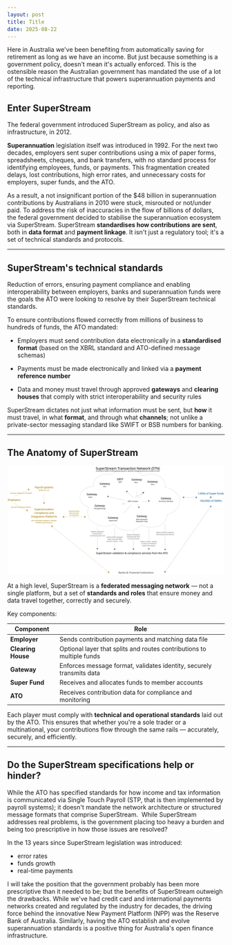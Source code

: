 ```yaml
---
layout: post
title: Title
date: 2025-08-22
---
```


Here in Australia we've been benefiting from automatically saving for retirement as long as we have an income. But just because something is a government policy, doesn't mean it's actually enforced. This is the ostensible reason the Australian government has mandated the use of a lot of the technical infrastructure that powers superannuation payments and reporting. 

## Enter SuperStream

The federal government introduced SuperStream as policy, and also as infrastructure, in 2012. 

**Superannuation** legislation itself was introduced in 1992. For the next two decades, employers sent super contributions using a mix of paper forms, spreadsheets, cheques, and bank transfers, with no standard process for identifying employees, funds, or payments. This fragmentation created delays, lost contributions, high error rates, and unnecessary costs for employers, super funds, and the ATO.

As a result, a not insignificant portion of the \$48 billion in superannuation contributions by Australians in 2010 were stuck, misrouted or not/under paid. To address the risk of inaccuracies in the flow of billions of dollars, the federal government decided to stabilise the superannuation ecosystem via SuperStream. SuperStream **standardises how contributions are sent**, both in **data format** and **payment linkage**. It isn't just a regulatory tool; it's a set of technical standards and protocols.

---

## **SuperStream's technical standards**

Reduction of errors, ensuring payment compliance and enabling interoperability between employers, banks and superannuation funds were the goals the ATO were looking to resolve by their SuperStream technical standards. 

To ensure contributions flowed correctly from millions of business to hundreds of funds, the ATO mandated:

* Employers must send contribution data electronically in a **standardised format** (based on the XBRL standard and ATO-defined message schemas)&#x20;

* Payments must be made electronically and linked via a **payment reference number**&#x20;

* Data and money must travel through approved **gateways** and **clearing houses** that comply with strict interoperability and security rules&#x20;

SuperStream dictates not just what information must be sent, but **how** it must travel, in what **format**, and through what **channels**; not unlike a private-sector messaging standard like SWIFT or BSB numbers for banking.

---

## **The Anatomy of SuperStream**

![Superstream overview](2025-08-22-superstream-overview.jpg)

At a high level, SuperStream is a **federated messaging network** — not a single platform, but a set of **standards and roles** that ensure money and data travel together, correctly and securely.

Key components:

| **Component**      | **Role**                                                              |
| ------------------ | --------------------------------------------------------------------- |
| **Employer**       | Sends contribution payments and matching data file                    |
| **Clearing House** | Optional layer that splits and routes contributions to multiple funds |
| **Gateway**        | Enforces message format, validates identity, securely transmits data  |
| **Super Fund**     | Receives and allocates funds to member accounts                       |
| **ATO**            | Receives contribution data for compliance and monitoring              |

Each player must comply with **technical and operational standards** laid out by the ATO. This ensures that whether you're a sole trader or a multinational, your contributions flow through the same rails — accurately, securely, and efficiently.

---

## Do the SuperStream specifications help or hinder?

While the ATO has specified standards for how income and tax information is communicated via Single Touch Payroll (STP, that is then implemented by payroll systems); it doesn't mandate the network architecture or structured message formats that comprise SuperStream.  While SuperStream addresses real problems, is the government placing too heavy a burden and being too prescriptive in how those issues are resolved? 

In the 13 years since SuperStream legislation was introduced:

* error rates
* funds growth
* real-time payments

I will take the position that the government probably has been more prescriptive than it needed to be; but the benefits of SuperStream outweigh the drawbacks. While we've had credit card and international payments networks created and regulated by the industry for decades, the driving force behind the innovative New Payment Platform (NPP) was the Reserve Bank of Australia. Similarly, having the ATO establish and evolve superannuation standards is a positive thing for Australia's open finance infrastructure.  
